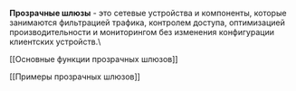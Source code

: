 **Прозрачные шлюзы** - это сетевые устройства и компоненты, которые занимаются фильтрацией трафика, контролем доступа, оптимизацией производительности и мониторингом без изменения конфигурации клиентских устройств.\

[[Основные функции прозрачных шлюзов]]

[[Примеры прозрачных шлюзов]]

